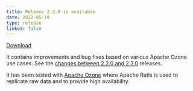 ```yaml
---
title: Release 2.3.0 is available
date: 2022-05-19
type: release
linked: false
---
```

<!---
  Licensed under the Apache License, Version 2.0 (the "License");
  you may not use this file except in compliance with the License.
  You may obtain a copy of the License at

   http://www.apache.org/licenses/LICENSE-2.0

  Unless required by applicable law or agreed to in writing, software
  distributed under the License is distributed on an "AS IS" BASIS,
  WITHOUT WARRANTIES OR CONDITIONS OF ANY KIND, either express or implied.
  See the License for the specific language governing permissions and
  limitations under the License. See accompanying LICENSE file.
-->

[Download](https://ratis.apache.org/downloads.html)

It contains improvements and bug fixes based on various Apache Ozone use cases.
See the [changes between 2.2.0 and 2.3.0](https://github.com/apache/ratis/compare/ratis-2.2.0...ratis-2.3.0) releases.

It has been tested with [Apache Ozone](https://ozone.apache.org) where Apache Ratis is used to replicate raw data and to provide high availability.
